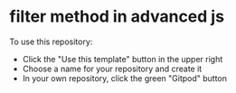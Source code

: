 # filter method in advanced js

To use this repository:
- Click the "Use this template" button in the upper right
- Choose a name for your repository and create it
- In your own repository, click the green "Gitpod" button

